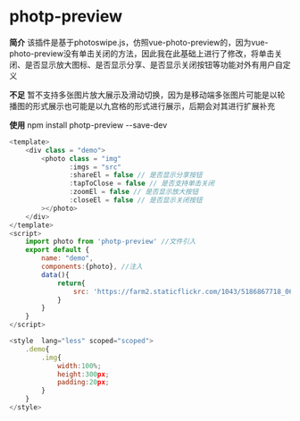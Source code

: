 # photp-preview
**简介**
该插件是基于photoswipe.js，仿照vue-photo-preview的，因为vue-photo-preview没有单击关闭的方法，因此我在此基础上进行了修改，将单击关闭、是否显示放大图标、是否显示分享、是否显示关闭按钮等功能对外有用户自定义

**不足**
暂不支持多张图片放大展示及滑动切换，因为是移动端多张图片可能是以轮播图的形式展示也可能是以九宫格的形式进行展示，后期会对其进行扩展补充

**使用**
npm install photp-preview --save-dev

```javascript
<template>
    <div class = "demo">
        <photo class = "img"
               :imgs = "src"
               :shareEl = false // 是否显示分享按钮
               :tapToClose = false // 是否支持单击关闭
               :zoomEl = false // 是否显示放大按钮
               :closeEl = false // 是否显示关闭按钮
        ></photo>
    </div>
</template>
<script>
    import photo from 'photp-preview' //文件引入
    export default {
        name: "demo",
        components:{photo}, //注入
        data(){
            return{
                src: 'https://farm2.staticflickr.com/1043/5186867718_06b2e9e551_b.jpg'
            }
        }
    }
</script>

<style  lang="less" scoped="scoped">
    .demo{
        .img{
            width:100%;
            height:300px;
            padding:20px;
        }
    }
</style>
```
